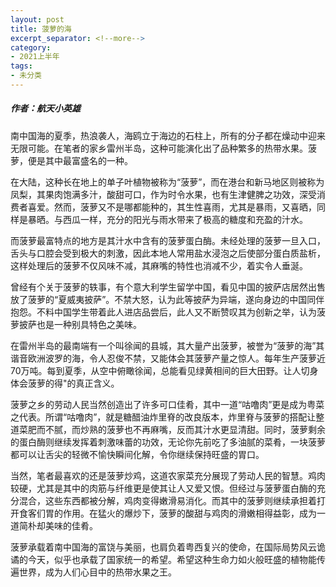 ```yaml
---
layout: post
title: 菠萝的海
excerpt_separator: <!--more-->
category: 
- 2021上半年
tags:
- 未分类
---
```


##### 作者：航天小英雄


南中国海的夏季，热浪袭人，海鸥立于海边的石柱上，所有的分子都在燥动中迎来无限可能。在笔者的家乡雷州半岛，这种可能演化出了品种繁多的热带水果。菠萝，便是其中最富盛名的一种。

在大陆，这种长在地上的单子叶植物被称为“菠萝”，而在港台和新马地区则被称为凤梨，其果肉饱满多汁，酸甜可口，作为时令水果，也有生津健脾之功效，深受消费者喜爱。然而，菠萝又不是哪都能种的，其生性喜雨，尤其是暴雨，又喜晒，同样是暴晒。与西瓜一样，充分的阳光与雨水带来了极高的糖度和充盈的汁水。

而菠萝最富特点的地方是其汁水中含有的菠萝蛋白酶。未经处理的菠萝一旦入口，舌头与口腔会受到极大的刺激，因此本地人常用盐水浸泡之后使部分蛋白质盐析，这样处理后的菠萝不仅风味不减，其麻嘴的特性也消减不少，着实令人垂涎。

曾经有个关于菠萝的轶事，有个意大利学生留学中国，看见中国的披萨店居然出售放了菠萝的“夏威夷披萨”。不禁大怒，认为此等披萨为异端，遂向身边的中国同伴抱怨。不料中国学生带着此人进店品尝后，此人又不断赞叹其为创新之举，认为菠萝披萨也是一种别具特色之美味。

在雷州半岛的最南端有一个叫徐闻的县城，其大量产出菠萝，被誉为“菠萝的海”其谐音欧洲波罗的海，令人忍俊不禁，又能体会其菠萝产量之惊人。每年生产菠萝近70万吨。每到夏季，从空中俯瞰徐闻，总能看见绿黄相间的巨大田野。让人切身体会菠萝的得"的真正含义。

菠萝之乡的劳动人民当然创造出了许多可口佳肴，其中一道“咕噜肉”更是成为粤菜之代表。所谓“咕噜肉”，就是糖醋油炸里脊的改良版本，炸里脊与菠萝的搭配让整道菜肥而不腻，而炒熟的菠萝也不再麻嘴，反而其汁水更显清甜。同时，菠萝剩余的蛋白酶则继续发挥着刺激味蕾的功效，无论你先前吃了多油腻的菜肴，一块菠萝都可以让舌尖的轻微不愉快瞬间化解，令你继续保持旺盛的胃口。

当然，笔者最喜欢的还是菠萝炒鸡，这道农家菜充分展现了劳动人民的智慧。鸡肉较硬，尤其是其中的肉筋与纤维更是使其让人又爱又恨。但经过与菠萝蛋白酶的充分混合，这些东西都被分解，鸡肉变得嫩滑易消化。而其中的菠萝则继续承担着打开食客们胃的作用。在猛火的爆炒下，菠萝的酸甜与鸡肉的滑嫩相得益彰，成为一道简朴却美味的佳肴。

菠萝承载着南中国海的富饶与美丽，也肩负着粤西复兴的使命，在国际局势风云诡谲的今天，似乎也承载了国家统一的希望。希望这种生命力如火般旺盛的植物能传遍世界，成为人们心目中的热带水果之王。